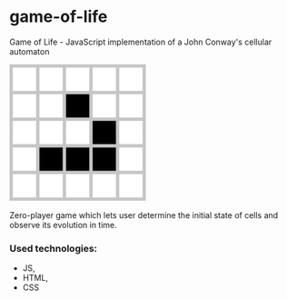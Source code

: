 # game-of-life
Game of Life - JavaScript implementation of a John Conway's cellular automaton

![game-of-life-glider](images/glider.png)

Zero-player game which lets user determine the initial state of cells and observe its
evolution in time.


### Used technologies:
- JS,
- HTML,
- CSS
